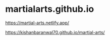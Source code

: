 # martialarts.github.io
https://martial-arts.netlify.app/

https://kishanbaranwal70.github.io/martial-arts/

